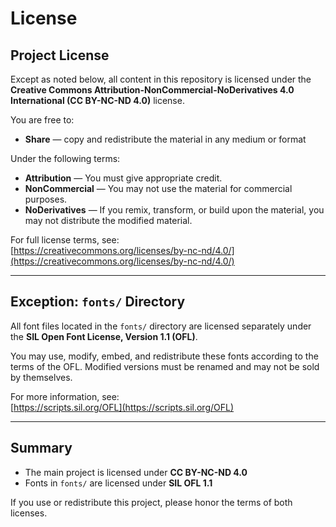# License

## Project License

Except as noted below, all content in this repository is licensed under the **Creative Commons Attribution-NonCommercial-NoDerivatives 4.0 International (CC BY-NC-ND 4.0)** license.

You are free to:

- **Share** — copy and redistribute the material in any medium or format

Under the following terms:

- **Attribution** — You must give appropriate credit.
- **NonCommercial** — You may not use the material for commercial purposes.
- **NoDerivatives** — If you remix, transform, or build upon the material, you may not distribute the modified material.

For full license terms, see:  
[https://creativecommons.org/licenses/by-nc-nd/4.0/](https://creativecommons.org/licenses/by-nc-nd/4.0/)

---

## Exception: `fonts/` Directory

All font files located in the `fonts/` directory are licensed separately under the **SIL Open Font License, Version 1.1 (OFL)**.

You may use, modify, embed, and redistribute these fonts according to the terms of the OFL. Modified versions must be renamed and may not be sold by themselves.

For more information, see:  
[https://scripts.sil.org/OFL](https://scripts.sil.org/OFL)

---

## Summary

- The main project is licensed under **CC BY-NC-ND 4.0**
- Fonts in `fonts/` are licensed under **SIL OFL 1.1**

If you use or redistribute this project, please honor the terms of both licenses.
